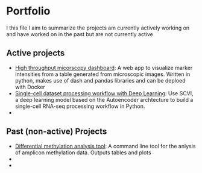 # Portfolio
I this file I aim to summarize the projects am currently actively working on and have worked on in the past but are not currently active

## Active projects
* [High throughput micorscopy dashboard](https://github.com/chuvalab/dashboard): A web app to visualize marker intensities from a table generated from microscopic images. Written in python, makes use of dash and pandas libraries and can be deploed with Docker
* [Single-cell dataset processing workflow with Deep Learning](https://github.com/chuvalab/pgclc_scvi): Use SCVI, a deep learning model based on the Autoencoder archtecture to build a single-cell RNA-seq processing workflow in Python. 
* 


## Past (non-active) Projects
* [Differential methylation analysis tool](https://github.com/johnmous/methylation): A command line tool for the anlysis of amplicon methylation data. Outputs tables and plots
* 
* 
